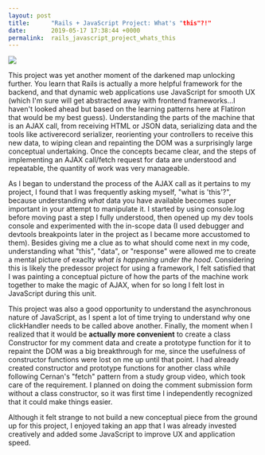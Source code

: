 ```yaml
---
layout: post
title:      "Rails + JavaScript Project: What's "this"?!"
date:       2019-05-17 17:38:44 +0000
permalink:  rails_javascript_project_whats_this
---
```



![](https://media.giphy.com/media/VUdLlDsKlQi5i/giphy.gif)

This project was yet another moment of the darkened map unlocking further. You learn that Rails is actually a more helpful framework for the backend, and that dynamic web applications use JavaScript for smooth UX (which I'm sure will get abstracted away with frontend frameworks...I haven't looked ahead but based on the learning patterns here at Flatiron that would be my best guess). Understanding the parts of the machine that is an AJAX call, from receiving HTML or JSON data, serializing data and the tools like activerecord serializer, reorienting your controllers to receive this new data, to wiping clean and repainting the DOM was a surprisingly large conceptual undertaking. Once the concepts became clear, and the steps of implementing an AJAX call/fetch request for data are understood and repeatable, the quantity of work was very manageable.

As I began to understand the process of the AJAX call as it pertains to my project, I found that I was frequently asking myself, "what is 'this'?", because understanding *what* data you have available becomes super important in your attempt to manipulate it. I started by using console.log before moving past a step I fully understood, then opened up my dev tools console and experimented with the in-scope data (I used debugger and devtools breakpoints later in the project as I became more accustomed to them). Besides giving me a clue as to what should come next in my code, understanding what "this", "data", or "response" were allowed me to create a mental picture of exaclty *what is happening under the hood*. Considering this is likely the predessor project for using a framework, I felt satisfied that I was painting a conceptual picture of how the parts of the machine work together to make the magic of AJAX, when for so long I felt lost in JavaScript during this unit.

This project was also a good opportunity to understand the asynchronous nature of JavaScript, as I spent a lot of time trying to understand why one clickHandler needs to be called above another. Finally, the moment when I realized that it would be **actually more convenient** to create a class Constructor for my comment data and create a prototype function for it to repaint the DOM was a big breakthrough for me, since the usefulness of constructor functions were lost on me up until that point. I had already created constructor and prototype functions for another class while following Cernan's "fetch" pattern from a study group video, which took care of the requirement. I planned on doing the comment submission form without a class constructor, so it was first time I independently recognized that it could make things easier. 

Although it felt strange to not build a new conceptual piece from the ground up for this project, I enjoyed taking an app that I was already invested creatively and added some JavaScript to improve UX and application speed.



